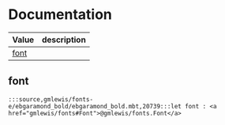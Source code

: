 # Documentation
|Value|description|
|---|---|
|[font](#font)||

## font

```moonbit
:::source,gmlewis/fonts-e/ebgaramond_bold/ebgaramond_bold.mbt,20739:::let font : <a href="gmlewis/fonts#Font">@gmlewis/fonts.Font</a>
```


